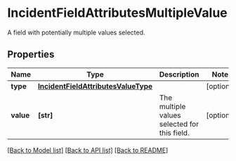 # IncidentFieldAttributesMultipleValue

A field with potentially multiple values selected.
## Properties
Name | Type | Description | Notes
------------ | ------------- | ------------- | -------------
**type** | [**IncidentFieldAttributesValueType**](IncidentFieldAttributesValueType.md) |  | [optional] 
**value** | **[str]** | The multiple values selected for this field. | [optional] 

[[Back to Model list]](README.md#documentation-for-models) [[Back to API list]](README.md#documentation-for-api-endpoints) [[Back to README]](README.md)


